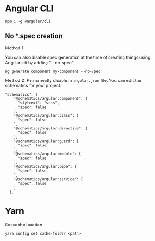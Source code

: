 # Angular CLI

```
npm i -g @angular/cli
```

## No \*.spec creation

Method 1:

You can also disable spec generation at the time of creating things using Angular-cli by adding "--no-spec"

```
ng generate component my-component --no-spec
```

Method 2: Permanently disable in `angular.json` file. You can edit the schematics for your project.

```
"schematics": {
    "@schematics/angular:component": {
      "styleext": "scss",
      "spec": false
    },
    "@schematics/angular:class": {
      "spec": false
    },
    "@schematics/angular:directive": {
      "spec": false
    },
    "@schematics/angular:guard": {
      "spec": false
    },
    "@schematics/angular:module": {
      "spec": false
    },
    "@schematics/angular:pipe": {
      "spec": false
    },
    "@schematics/angular:service": {
      "spec": false
    }
  }, ...
```

# Yarn

Set cache location

```
yarn config set cache-folder <path>
```
